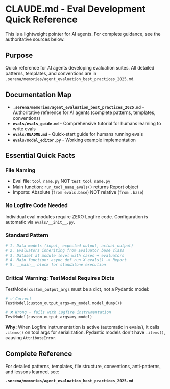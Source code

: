 # CLAUDE.md - Eval Development Quick Reference

This is a lightweight pointer for AI agents. For complete guidance, see the authoritative sources below.

## Purpose

Quick reference for AI agents developing evaluation suites. All detailed patterns, templates, and conventions are in `.serena/memories/agent_evaluation_best_practices_2025.md`.

## Documentation Map

- **`.serena/memories/agent_evaluation_best_practices_2025.md`** - Authoritative reference for AI agents (complete patterns, templates, conventions)
- **`evals/evals_guide.md`** - Comprehensive tutorial for humans learning to write evals
- **`evals/README.md`** - Quick-start guide for humans running evals
- **`evals/model_editor.py`** - Working example implementation

## Essential Quick Facts

### File Naming
- Eval file: `tool_name.py` NOT `test_tool_name.py`
- Main function: `run_tool_name_evals()` returns Report object
- Imports: Absolute (`from evals.base`) NOT relative (`from .base`)

### No Logfire Code Needed
Individual eval modules require ZERO Logfire code. Configuration is automatic via `evals/__init__.py`.

### Standard Pattern
```python
# 1. Data models (input, expected output, actual output)
# 2. Evaluators inheriting from Evaluator base class
# 3. Dataset at module level with cases + evaluators
# 4. Main function: async def run_X_evals() -> Report
# 5. __main__ block for standalone execution
```

### Critical Warning: TestModel Requires Dicts
TestModel `custom_output_args` must be a dict, not a Pydantic model:

```python
# ✅ Correct
TestModel(custom_output_args=my_model.model_dump())

# ❌ Wrong - fails with Logfire instrumentation
TestModel(custom_output_args=my_model)
```

**Why:** When Logfire instrumentation is active (automatic in evals/), it calls `.items()` on tool args for serialization. Pydantic models don't have `.items()`, causing `AttributeError`.

## Complete Reference

For detailed patterns, templates, file structure, conventions, anti-patterns, and lessons learned, see:

**`.serena/memories/agent_evaluation_best_practices_2025.md`**
